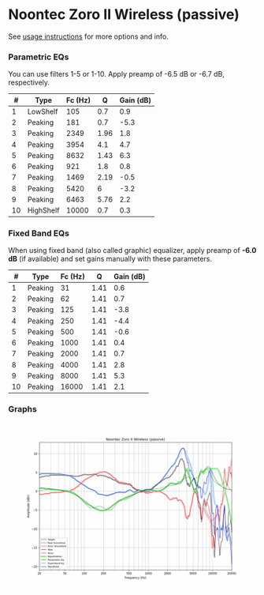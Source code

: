 # Noontec Zoro II Wireless (passive)
See [usage instructions](https://github.com/jaakkopasanen/AutoEq#usage) for more options and info.

### Parametric EQs
You can use filters 1-5 or 1-10. Apply preamp of -6.5 dB or -6.7 dB, respectively.

|   # | Type      |   Fc (Hz) |    Q |   Gain (dB) |
|-----|-----------|-----------|------|-------------|
|   1 | LowShelf  |       105 | 0.7  |         0.9 |
|   2 | Peaking   |       181 | 0.7  |        -5.3 |
|   3 | Peaking   |      2349 | 1.96 |         1.8 |
|   4 | Peaking   |      3954 | 4.1  |         4.7 |
|   5 | Peaking   |      8632 | 1.43 |         6.3 |
|   6 | Peaking   |       921 | 1.8  |         0.8 |
|   7 | Peaking   |      1469 | 2.19 |        -0.5 |
|   8 | Peaking   |      5420 | 6    |        -3.2 |
|   9 | Peaking   |      6463 | 5.76 |         2.2 |
|  10 | HighShelf |     10000 | 0.7  |         0.3 |

### Fixed Band EQs
When using fixed band (also called graphic) equalizer, apply preamp of **-6.0 dB** (if available) and set gains manually with these parameters.

|   # | Type    |   Fc (Hz) |    Q |   Gain (dB) |
|-----|---------|-----------|------|-------------|
|   1 | Peaking |        31 | 1.41 |         0.6 |
|   2 | Peaking |        62 | 1.41 |         0.7 |
|   3 | Peaking |       125 | 1.41 |        -3.8 |
|   4 | Peaking |       250 | 1.41 |        -4.4 |
|   5 | Peaking |       500 | 1.41 |        -0.6 |
|   6 | Peaking |      1000 | 1.41 |         0.4 |
|   7 | Peaking |      2000 | 1.41 |         0.7 |
|   8 | Peaking |      4000 | 1.41 |         2.8 |
|   9 | Peaking |      8000 | 1.41 |         5.3 |
|  10 | Peaking |     16000 | 1.41 |         2.1 |

### Graphs
![](./Noontec%20Zoro%20II%20Wireless%20(passive).png)
